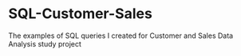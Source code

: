 # SQL-Customer-Sales
The examples of SQL queries I created for Customer and Sales Data Analysis study project 
